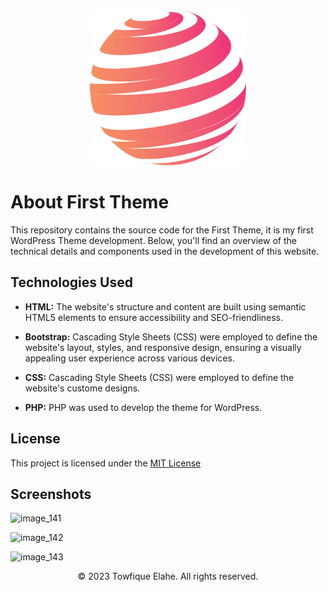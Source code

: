 <p align="center"><a href="" target="_blank"><img src="https://github.com/towfique-elahe/first-wordpress-theme/blob/main/assets/images/logo.png" width="250" alt="Logo"></a></p>

# About First Theme

This repository contains the source code for the First Theme, it is my first WordPress Theme development. Below, you'll find an overview of the technical details and components used in the development of this website.

## Technologies Used

- **HTML:** The website's structure and content are built using semantic HTML5 elements to ensure accessibility and SEO-friendliness.

- **Bootstrap:** Cascading Style Sheets (CSS) were employed to define the website's layout, styles, and responsive design, ensuring a visually appealing user experience across various devices.
  
- **CSS:** Cascading Style Sheets (CSS) were employed to define the website's custome designs.
  
- **PHP:** PHP was used to develop the theme for WordPress.

## License

This project is licensed under the [MIT License](https://choosealicense.com/licenses/mit/)

## Screenshots

![image_141](https://github.com/towfique-elahe/first-wordpress-theme/assets/68939516/efd97afc-b2cd-4655-8d3d-68af93487d0f)

![image_142](https://github.com/towfique-elahe/first-wordpress-theme/assets/68939516/2e606ad2-ad21-4efb-a9ad-fe44d1c83d29)

![image_143](https://github.com/towfique-elahe/first-wordpress-theme/assets/68939516/253783ff-4065-43f8-84f9-466b6db35198)


<p align="center">
  © 2023 Towfique Elahe. All rights reserved.
</p>
